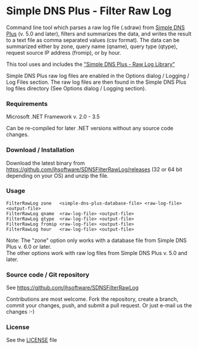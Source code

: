 # Simple DNS Plus - Filter Raw Log

Command line tool which parses a raw log file (.sdraw) from [Simple DNS Plus](http://simpledns.com) (v. 5.0 and later), filters and summarizes the data, and writes the result to a text file as comma separated values (csv format). The data can be summarized either by zone, query name (qname), query type (qtype), request source IP address (fromip), or by hour.

This tool uses and includes the ["Simple DNS Plus - Raw Log Library"](https://github.com/jhsoftware/SDNSRawLogDLL)

Simple DNS Plus raw log files are enabled in the Options dialog / Logging / Log Files section.
The raw log files are then found in the Simple DNS Plus log files directory (See Options dialog / Logging section). 

### Requirements

Microsoft .NET Framework v. 2.0 - 3.5

Can be re-compiled for later .NET versions without any source code changes.

### Download / Installation

Download the latest binary from <https://github.com/jhsoftware/SDNSFilterRawLog/releases> (32 or 64 bit depending on your OS) and unzip the file.

### Usage

```
FilterRawLog zone   <simple-dns-plus-database-file> <raw-log-file> <output-file>  
FilterRawLog qname  <raw-log-file> <output-file>  
FilterRawLog qtype  <raw-log-file> <output-file>  
FilterRawLog fromip <raw-log-file> <output-file>  
FilterRawLog hour   <raw-log-file> <output-file>
```

Note: The "zone" option only works with a database file from Simple DNS Plus v. 6.0 or later.  
The other options work with raw log files from Simple DNS Plus v. 5.0 and later.

### Source code / Git repository

See <https://github.com/jhsoftware/SDNSFilterRawLog>

Contributions are most welcome. Fork the repository, create a branch, commit your changes, push, and submit a pull request.
Or just e-mail us the changes :-)

### License

See the [LICENSE](LICENSE.md) file